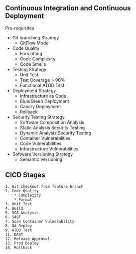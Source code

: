 ## Continuous Integration and Continuous Deployment

Pre-requisites

- Git branching Strategy
  - GitFlow Model
- Code Quality
  - Formatting
  - Code Complexity
  - Code Smells
- Testing Strategy
  - Unit Test
  - Test Coverage > 90%
  - Functional ATDD Test
- Deployment Strategy
  - Infrastructure as Code
  - Blue/Green Deployment
  - Canary Deployment
  - Rollback
- Security Testing Strategy
  - Software Composition Analysis
  - Static Analysis Security Testing
  - Dynamic Analysis Security Testing
  - Container Vulnerabilities
  - Code Vulnerabilities
  - Infrastructure Vulnerabilities
- Software Versioning Strategy
  - Semantic Versioning

## CICD Stages

    1. Git checkout from feature branch
    2. Code Quality
        * Complexity
        * Format
    3. Unit Test
    4. Build
    5. SCA Analysis
    6. SAST
    7. Scan Container Vulnerability
    8. QA Deploy
    9. ATDD Test
    11. DAST
    12. Release Approval
    13. Prod Deploy
    14. Rollback
